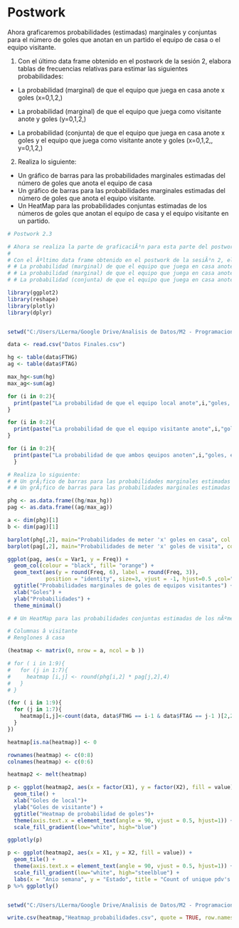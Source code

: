 # Postwork

Ahora graficaremos probabilidades (estimadas) marginales y conjuntas para el número de goles que anotan en un partido el equipo de casa o el equipo visitante.

1. Con el último data frame obtenido en el postwork de la sesión 2, elabora tablas de frecuencias relativas para estimar las siguientes probabilidades:

- La probabilidad (marginal) de que el equipo que juega en casa anote x goles (x=0,1,2,)

- La probabilidad (marginal) de que el equipo que juega como visitante anote y goles (y=0,1,2,)

- La probabilidad (conjunta) de que el equipo que juega en casa anote x goles y el equipo que juega como visitante anote y goles (x=0,1,2,, y=0,1,2,)

2. Realiza lo siguiente:

- Un gráfico de barras para las probabilidades marginales estimadas del número de goles que anota el equipo de casa
- Un gráfico de barras para las probabilidades marginales estimadas del número de goles que anota el equipo visitante.
- Un HeatMap para las probabilidades conjuntas estimadas de los números de goles que anotan el equipo de casa y el equipo visitante en un partido.

```r
# Postwork 2.3

# Ahora se realiza la parte de graficaciÃ³n para esta parte del postwork, para visualizar las anotaciones de diversos equipos, esto es Ãºtil par darse cuenta del desempeÃ±o de cada equipo.
# 
# Con el Ãºltimo data frame obtenido en el postwork de la sesiÃ³n 2, elabora tablas de frecuencias relativas para estimar las siguientes probabilidades:
# # La probabilidad (marginal) de que el equipo que juega en casa anote x goles (x=0,1,2,)
# # La probabilidad (marginal) de que el equipo que juega en casa anote y goles (y=0,1,2,)
# # La probabilidad (conjunta) de que el equipo que juega en casa anote x goles y el equipo que juega como visitante anote y goles (x=0,1,2,, y=0,1,2,)

library(ggplot2)
library(reshape)
library(plotly)
library(dplyr)


setwd("C:/Users/LLerma/Google Drive/Analisis de Datos/M2 - Programacion y Estadistica con R/S3/Postwork")

data <- read.csv("Datos Finales.csv")

hg <- table(data$FTHG)
ag <- table(data$FTAG)

max_hg<-sum(hg)
max_ag<-sum(ag)

for (i in 0:2){
  print(paste("La probabilidad de que el equipo local anote",i,"goles, es de ", round(hg[i+1]/max_hg,4)))
}

for (i in 0:2){
  print(paste("La probabilidad de que el equipo visitante anote",i,"goles, es de ", round(ag[i+1]/max_hg,4)))
}

for (i in 0:2){
  print(paste("La probabilidad de que ambos qeuipos anoten",i,"goles, es de ", round((hg[i+1]/max_hg)*(ag[i+1]/max_hg),4)))
  }

# Realiza lo siguiente:
# # Un grÃ¡fico de barras para las probabilidades marginales estimadas del nÃºmero de goles que anota el equipo de casa
# # Un grÃ¡fico de barras para las probabilidades marginales estimadas del nÃºmero de goles que anota el equipo visitante.

phg <- as.data.frame((hg/max_hg))
pag <- as.data.frame((ag/max_ag))

a <- dim(phg)[1]
b <- dim(pag)[1]

barplot(phg[,2], main="Probabilidades de meter 'x' goles en casa", col = "red")
barplot(pag[,2], main="Probabilidades de meter 'x' goles de visita", col = "blue")

ggplot(pag, aes(x = Var1, y = Freq)) + 
  geom_col(colour = "black", fill= "orange") +
  geom_text(aes(y = round(Freq, 6), label = round(Freq, 3)), 
            position = "identity", size=3, vjust = -1, hjust=0.5 ,col="black") +
  ggtitle("Probabilidades marginales de goles de equipos visitantes") + 
  xlab("Goles") +
  ylab("Probabilidades") +
  theme_minimal()

# # Un HeatMap para las probabilidades conjuntas estimadas de los nÃºmeros de goles que anotan el equipo de casa y el equipo visitante en un partido.

# Columnas â visitante
# Renglones â casa

(heatmap <- matrix(0, nrow = a, ncol = b ))

# for ( i in 1:9){
#   for (j in 1:7){
#     heatmap [i,j] <- round(phg[i,2] * pag[j,2],4)
#   }
# }

(for ( i in 1:9){
  for (j in 1:7){
    heatmap[i,j]<-count(data, data$FTHG == i-1 & data$FTAG == j-1 )[2,2]/1140
  }
})

heatmap[is.na(heatmap)] <- 0

rownames(heatmap) <- c(0:8)
colnames(heatmap) <- c(0:6)

heatmap2 <- melt(heatmap)

p <- ggplot(heatmap2, aes(x = factor(X1), y = factor(X2), fill = value)) + 
  geom_tile() + 
  xlab("Goles de local")+ 
  ylab("Goles de visitante") +
  ggtitle("Heatmap de probabilidad de goles")+
  theme(axis.text.x = element_text(angle = 90, vjust = 0.5, hjust=1)) +
  scale_fill_gradient(low="white", high="blue") 

ggplotly(p)

p <- ggplot(heatmap2, aes(x = X1, y = X2, fill = value)) +
  geom_tile() +
  theme(axis.text.x = element_text(angle = 90, vjust = 0.5, hjust=1)) +
  scale_fill_gradient(low="white", high="steelblue") +
  labs(x = "Anio semana", y = "Estado", title = "Count of unique pdv's by week")
p %>% ggplotly()


setwd("C:/Users/LLerma/Google Drive/Analisis de Datos/M2 - Programacion y Estadistica con R/S4/Files/PW")

write.csv(heatmap,"Heatmap_probabilidades.csv", quote = TRUE, row.names = FALSE)
```
